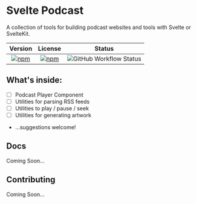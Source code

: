 # Svelte Podcast

A collection of tools for building podcast websites and tools with Svelte or SvelteKit.

|                                               Version                                               |                                               License                                               |                                                       Status                                                        |
| :-------------------------------------------------------------------------------------------------: | :-------------------------------------------------------------------------------------------------: | :-----------------------------------------------------------------------------------------------------------------: |
| [![npm](https://img.shields.io/npm/v/svelte-podcast)](https://www.npmjs.com/package/svelte-podcast) | [![npm](https://img.shields.io/npm/l/svelte-podcast)](https://www.npmjs.com/package/svelte-podcast) | ![GitHub Workflow Status](https://img.shields.io/github/actions/workflow/status/olliejt/svelte-podcast/publish.yml) |

## What's inside:

- [ ] Podcast Player Component
- [ ] Utilities for parsing RSS feeds
- [ ] Utilities to play / pause / seek
- [ ] Utilities for generating artwork
- ...suggestions welcome!

## Docs

Coming Soon...

## Contributing

Coming Soon...
